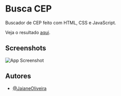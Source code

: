# Busca CEP
Buscador de CEP feito com HTML, CSS e JavaScript.

Veja o resultado [aqui](https://jaianeoliveira.github.io/busca-cep/).
## Screenshots

![App Screenshot](https://lh3.googleusercontent.com/PS8qKrAxTC0X5ZJ035y-4fjnU_R-LNedHXneyMyC-cw5Iw3LiXRWqNH510kARfGPIc-toP2ptBFasaI5sh-7laTL3pWEh6PbQesHazBqNN2Vvb5RxmbPTUysinBMsAkqyyk6AdRqb_YqPYN4joLFyZRy9I3O1zXp8uYUi0sbxEo1oIQmQlBndpSle-_NSr42-fZhxdrBxQDBmBuxE9PZreUgTFS8M4hJNYE-AU1rd2rlaBltHzDxEC6nGl7kt8NWteeokCd9tBmVczxaTNu0J2lwHYrMlTpTnt4LE_-Rc_u4ClFnZ0jXUpxOiBMSTQ4GBVDrgIv--urYDt1v4pHYkAFi3eHaMuUBY2ZGVGxQGlGB5jkUpXcT51LGRsBJ-D9geTeDR1N1rAfCWWMYvWM_snMvEs9QHsm9yeixSrxuXNxqFT0vWL07rgHnv8zPYZI9b_nFnAp0zgJ2B_vOLe5MZH2VSG5pW7SxVtW2NjNT-nryfQo2_bO7aoXw8SWxulADim2GJS19VqqV01W-PygO-rrzuqFD-Y9dFzCdcr5YiGYtsNDPe4NVLgzspNfRBo39VNAUvRRRlutjLCbFFm9scpGotK9oVSNNz2QBC783XbgXdiuE5PmhcBY_1OBygjO4RiUYOmwlsPAm6XtIOxx0lI-jUVLvjOBIKrRUe-fKkxUz5fO7c6w38XYRYJtatKNDGh8Zuk4DojSAXPEN0USb5vJJYgZ26sxFTxYhDk4l_itsptgSuHGXysaqcK2M=w1920-h887-no?authuser=0)


## Autores

- [@JaianeOliveira](https://github.com/JaianeOliveira)

